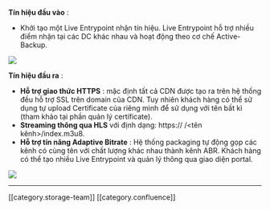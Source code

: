  **Tín hiệu đầu vào** :


* Khởi tạo một Live Entrypoint nhận tín hiệu. Live Entrypoint hỗ trợ nhiều điểm nhận tại các DC khác nhau và hoạt động theo cơ chế Active-Backup.

![](images/storage/image2021-11-18_10-42-14.png)

 **Tín hiệu đầu ra** :


*  **Hỗ trợ giao thức HTTPS** : mặc định tất cả CDN được tạo ra trên hệ thống đều hỗ trợ SSL trên domain của CDN. Tuy nhiên khách hàng có thể sử dụng tự upload Certificate của riêng mình để sử dụng với tên bất kì (tham khảo tại phần quản lý certificate).
*  **Streaming thông qua HLS** với định dạng: https:// <CDN Domain>/<tên kênh>/index.m3u8.
*  **Hỗ trợ tín năng Adaptive Bitrate** : Hệ thống packaging tự động gọp các kênh có cùng tên với chất lượng khác nhau thành kênh ABR. Khách hàng có thể tạo nhiều Live Entrypoint và quản lý thông qua giao diện portal.

![](images/storage/image2021-11-18_10-43-12.png)



*****

[[category.storage-team]] 
[[category.confluence]] 
